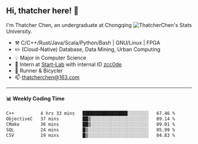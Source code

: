## Hi, thatcher here! :wave:

<img align="right" src="https://github-readme-stats.vercel.app/api?username=thatcherchen&title_color=333&text_color=777" alt="ThatcherChen's Stats" >

I'm Thatcher Chen, an undergraduate at Chongqing University.

- :hammer_and_pick:  C/C++/Rust/Java/Scala/Python/Bash | GNU/Linux | FPGA
- :pencil2:  (Cloud-Native) Database, Data Mining, Urban Computing
- :bulb:   Major in Computer Science
- :telescope:  Intern at [Start-Lab](https://github.com/Spatio-Temporal-Lab) with internal ID [zcc0de](https://github.com/zcc0de)
- :seedling:  Runner & Bicycler
- :mailbox: thatcherchen@163.com

---

#### :bar_chart: Weekly Coding Time

<!--START_SECTION:waka-->

```txt
C++          4 hrs 33 mins   █████████████████░░░░░░░░   67.46 %
ObjectiveC   37 mins         ██▒░░░░░░░░░░░░░░░░░░░░░░   09.14 %
CMake        36 mins         ██▒░░░░░░░░░░░░░░░░░░░░░░   09.01 %
SQL          24 mins         █▒░░░░░░░░░░░░░░░░░░░░░░░   05.99 %
CSV          19 mins         █▒░░░░░░░░░░░░░░░░░░░░░░░   04.83 %
```

<!--END_SECTION:waka-->
